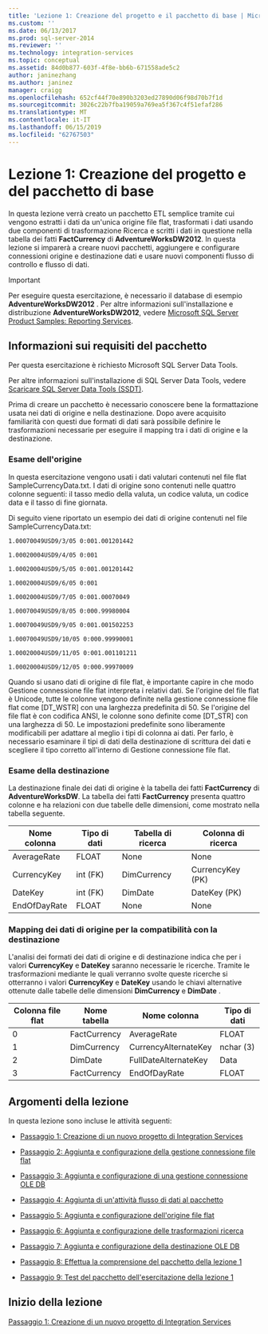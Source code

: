 ```yaml
---
title: 'Lezione 1: Creazione del progetto e il pacchetto di base | Microsoft Docs'
ms.custom: ''
ms.date: 06/13/2017
ms.prod: sql-server-2014
ms.reviewer: ''
ms.technology: integration-services
ms.topic: conceptual
ms.assetid: 84d0b877-603f-4f8e-bb6b-671558ade5c2
author: janinezhang
ms.author: janinez
manager: craigg
ms.openlocfilehash: 652cf44f70e890b3203ed27890d06f98d70b7f1d
ms.sourcegitcommit: 3026c22b7fba19059a769ea5f367c4f51efaf286
ms.translationtype: MT
ms.contentlocale: it-IT
ms.lasthandoff: 06/15/2019
ms.locfileid: "62767503"
---
```

# <a name="lesson-1-creating-the-project-and-basic-package"></a>Lezione 1: Creazione del progetto e del pacchetto di base
  In questa lezione verrà creato un pacchetto ETL semplice tramite cui vengono estratti i dati da un'unica origine file flat, trasformati i dati usando due componenti di trasformazione Ricerca e scritti i dati in questione nella tabella dei fatti **FactCurrency** di **AdventureWorksDW2012**. In questa lezione si imparerà a creare nuovi pacchetti, aggiungere e configurare connessioni origine e destinazione dati e usare nuovi componenti flusso di controllo e flusso di dati.  
  
> [!IMPORTANT]  
>  Per eseguire questa esercitazione, è necessario il database di esempio **AdventureWorksDW2012** . Per altre informazioni sull'installazione e distribuzione **AdventureWorksDW2012**, vedere [Microsoft SQL Server Product Samples: Reporting Services](https://archive.codeplex.com/?p=msftrsprodsamples).  
  
## <a name="understanding-the-package-requirements"></a>Informazioni sui requisiti del pacchetto  
 Per questa esercitazione è richiesto Microsoft SQL Server Data Tools.  
  
 Per altre informazioni sull'installazione di SQL Server Data Tools, vedere [Scaricare SQL Server Data Tools (SSDT)](https://docs.microsoft.com/sql/ssdt/download-sql-server-data-tools-ssdt?view=sql-server-2017).  
  
 Prima di creare un pacchetto è necessario conoscere bene la formattazione usata nei dati di origine e nella destinazione. Dopo avere acquisito familiarità con questi due formati di dati sarà possibile definire le trasformazioni necessarie per eseguire il mapping tra i dati di origine e la destinazione.  
  
### <a name="looking-at-the-source"></a>Esame dell'origine  
 In questa esercitazione vengono usati i dati valutari contenuti nel file flat SampleCurrencyData.txt. I dati di origine sono contenuti nelle quattro colonne seguenti: il tasso medio della valuta, un codice valuta, un codice data e il tasso di fine giornata.  
  
 Di seguito viene riportato un esempio dei dati di origine contenuti nel file SampleCurrencyData.txt:  
  
 `1.00070049USD9/3/05 0:001.001201442`  
  
 `1.00020004USD9/4/05 0:001`  
  
 `1.00020004USD9/5/05 0:001.001201442`  
  
 `1.00020004USD9/6/05 0:001`  
  
 `1.00020004USD9/7/05 0:001.00070049`  
  
 `1.00070049USD9/8/05 0:000.99980004`  
  
 `1.00070049USD9/9/05 0:001.001502253`  
  
 `1.00070049USD9/10/05 0:000.99990001`  
  
 `1.00020004USD9/11/05 0:001.001101211`  
  
 `1.00020004USD9/12/05 0:000.99970009`  
  
 Quando si usano dati di origine di file flat, è importante capire in che modo Gestione connessione file flat interpreta i relativi dati. Se l'origine del file flat è Unicode, tutte le colonne vengono definite nella gestione connessione file flat come [DT_WSTR] con una larghezza predefinita di 50. Se l'origine del file flat è con codifica ANSI, le colonne sono definite come [DT_STR] con una larghezza di 50. Le impostazioni predefinite sono liberamente modificabili per adattare al meglio i tipi di colonna ai dati. Per farlo, è necessario esaminare il tipi di dati della destinazione di scrittura dei dati e scegliere il tipo corretto all'interno di Gestione connessione file flat.  
  
### <a name="looking-at-the-destination"></a>Esame della destinazione  
 La destinazione finale dei dati di origine è la tabella dei fatti **FactCurrency** di **AdventureWorksDW**. La tabella dei fatti **FactCurrency** presenta quattro colonne e ha relazioni con due tabelle delle dimensioni, come mostrato nella tabella seguente.  
  
|Nome colonna|Tipo di dati|Tabella di ricerca|Colonna di ricerca|  
|-----------------|---------------|------------------|-------------------|  
|AverageRate|FLOAT|None|None|  
|CurrencyKey|int (FK)|DimCurrency|CurrencyKey (PK)|  
|DateKey|int (FK)|DimDate|DateKey (PK)|  
|EndOfDayRate|FLOAT|None|None|  
  
### <a name="mapping-source-data-to-be-compatible-with-the-destination"></a>Mapping dei dati di origine per la compatibilità con la destinazione  
 L'analisi dei formati dei dati di origine e di destinazione indica che per i valori **CurrencyKey** e **DateKey** saranno necessarie le ricerche. Tramite le trasformazioni mediante le quali verranno svolte queste ricerche si otterranno i valori **CurrencyKey** e **DateKey** usando le chiavi alternative ottenute dalle tabelle delle dimensioni **DimCurrency** e **DimDate** .  
  
|Colonna file flat|Nome tabella|Nome colonna|Tipo di dati|  
|----------------------|----------------|-----------------|---------------|  
|0|FactCurrency|AverageRate|FLOAT|  
|1|DimCurrency|CurrencyAlternateKey|nchar (3)|  
|2|DimDate|FullDateAlternateKey|Data|  
|3|FactCurrency|EndOfDayRate|FLOAT|  
  
## <a name="lesson-tasks"></a>Argomenti della lezione  
 In questa lezione sono incluse le attività seguenti:  
  
-   [Passaggio 1: Creazione di un nuovo progetto di Integration Services](lesson-1-1-creating-a-new-integration-services-project.md)  
  
-   [Passaggio 2: Aggiunta e configurazione della gestione connessione file flat](lesson-1-2-adding-and-configuring-a-flat-file-connection-manager.md)  
  
-   [Passaggio 3: Aggiunta e configurazione di una gestione connessione OLE DB](lesson-1-3-adding-and-configuring-an-ole-db-connection-manager.md)  
  
-   [Passaggio 4: Aggiunta di un'attività flusso di dati al pacchetto](lesson-1-4-adding-a-data-flow-task-to-the-package.md)  
  
-   [Passaggio 5: Aggiunta e configurazione dell'origine file flat](lesson-1-5-adding-and-configuring-the-flat-file-source.md)  
  
-   [Passaggio 6: Aggiunta e configurazione delle trasformazioni ricerca](lesson-1-6-adding-and-configuring-the-lookup-transformations.md)  
  
-   [Passaggio 7: Aggiunta e configurazione della destinazione OLE DB](lesson-1-7-adding-and-configuring-the-ole-db-destination.md)  
  
-   [Passaggio 8: Effettua la comprensione del pacchetto della lezione 1](lesson-1-8-making-the-lesson-1-package-easier-to-understand.md)  
  
-   [Passaggio 9: Test del pacchetto dell'esercitazione della lezione 1](lesson-1-9-testing-the-lesson-1-tutorial-package.md)  
  
## <a name="start-the-lesson"></a>Inizio della lezione  
 [Passaggio 1: Creazione di un nuovo progetto di Integration Services](lesson-1-1-creating-a-new-integration-services-project.md)  
  
  
